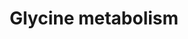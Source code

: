 ---
annotations:
- id: PW:0000440
  parent: classic metabolic pathway
  type: Pathway Ontology
  value: glycine metabolic pathway
authors:
- Essam Sharaf
- Khanspers
- AlexanderPico
- MaintBot
- Egonw
- Mkutmon
- Eweitz
description: 'Glycine is degraded via three pathways. The predominant pathway in animals
  and plants is the reverse of the glycine synthase pathway. In this context, the
  enzyme system involved is usually called the glycine cleavage system. In the second
  pathway, glycine is degraded in two steps. The first step is the reverse of glycine
  biosynthesis from serine with serine hydroxymethyl transferase. Serine is then converted
  to pyruvate by serine dehydratase. In the third pathway of glycine degradation,
  glycine is converted to glyoxylate by D-amino acid oxidase. Glyoxylate is then oxidized
  by hepatic lactate dehydrogenase to oxalate in an NAD+-dependent reaction. Description
  source: [https://en.wikipedia.org/wiki/Glycine#Metabolism Wikipedia]'
last-edited: 2021-05-22
ndex: dd17c391-8b62-11eb-9e72-0ac135e8bacf
organisms:
- Homo sapiens
redirect_from:
- /index.php/Pathway:WP1495
- /instance/WP1495
- /instance/WP1495_rr117738
revision: r117738
schema-jsonld:
- '@context': https://schema.org/
  '@id': https://wikipathways.github.io/pathways/WP1495.html
  '@type': Dataset
  creator:
    '@type': Organization
    name: WikiPathways
  description: 'Glycine is degraded via three pathways. The predominant pathway in
    animals and plants is the reverse of the glycine synthase pathway. In this context,
    the enzyme system involved is usually called the glycine cleavage system. In the
    second pathway, glycine is degraded in two steps. The first step is the reverse
    of glycine biosynthesis from serine with serine hydroxymethyl transferase. Serine
    is then converted to pyruvate by serine dehydratase. In the third pathway of glycine
    degradation, glycine is converted to glyoxylate by D-amino acid oxidase. Glyoxylate
    is then oxidized by hepatic lactate dehydrogenase to oxalate in an NAD+-dependent
    reaction. Description source: [https://en.wikipedia.org/wiki/Glycine#Metabolism
    Wikipedia]'
  keywords:
  - Bile Salts
  - Creatine
  - Glutamate
  - Glutathione
  - Glycine
  - Glycine Oxidase
  - Glycine Transaminase
  - Glyoxalate
  - Heme
  - MTHF
  - MTHFR
  - Oxalate
  - Purines
  - Pyruvate
  - SHMT1
  - SHMT2
  - Serine
  - a-Iminoacetate
  license: CC0
  name: Glycine metabolism
seo: CreativeWork
title: Glycine metabolism
wpid: WP1495
---